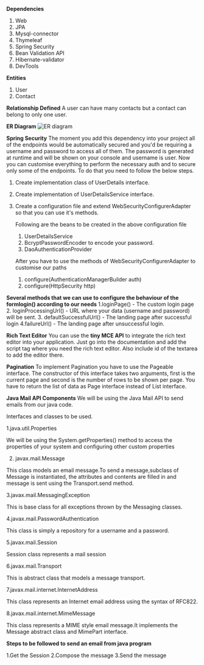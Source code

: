 **Dependencies**
1. Web
2. JPA
3. Mysql-connector
4. Thymeleaf
5. Spring Security
6. Bean Validation API
7. Hibernate-validator
8. DevTools


**Entities**
1. User
2. Contact

**Relationship Defined**
A user can have many contacts but a contact can belong to only one user.

**ER Diagram**
![ER diagram](https://user-images.githubusercontent.com/74822210/200813064-91017c6e-e251-4590-8725-4e2534ecbbf4.jpg)




**Spring Security**
The moment you add this dependency into your project all of the endpoints would be automatically secured and you'd be requiring a username and password to access all of them. The password is generated at runtime and will be shown on your console and username is user. Now you can customise everything to perform the necessary auth and to secure only some of the endpoints. To do that you need to follow the below steps.

1. Create implementation class of UserDetails interface.
2. Create implementation of UserDetailsService interface.
3. Create a configuration file and extend WebSecurityConfigurerAdapter so that you can use it's methods.
    
    Following are the beans to be created in the above configuration file
      1. UserDetailsService
      2. BcryptPasswordEncoder to encode your password.
      3. DaoAuthenticationProvider
   
   After you have to use the methods of WebSecurityConfigurerAdapter to customise our paths
    1. configure(AuthenticationManagerBuilder auth)
    2. configure(HttpSecurity http)
    
 **Several methods that we can use to configure the behaviour of the formlogin() according to our needs**
 1.loginPage() - The custom login page
 2. loginProcessingUrl() - URL where your data (username and password) will be sent.
 3. defaultSuccessfulUrl() - The landing page after successful login
 4.failureUrl() - The landing page after unsuccessful login.
 
 
 **Rich Text Editor**
 You can use the **tiny MCE API** to integrate the rich text editor into your application. Just go into the documentation and add the script tag where you need the rich text editor. Also include id of the textarea to add the editor there.
 
 
 **Pagination**
To implement Pagination you have to use the Pageable interface. The constructor of this interface takes two arguments, first is the current page and second is the number of rows to be shown per page. You have to return the list of data as Page interface instead of List interface. 



**Java Mail API Components**
We will be using the Java Mail API to send emails from our java code.

Interfaces and classes to be used.

1.java.util.Properties

We will be using the System.getProperties() method to access the properties
of your system and configuring other custom properties

2. javax.mail.Message

This class models an email message.To send a message,subclass of Message is 
instantiated, the attributes and contents are filled in and message is sent 
using the Transport.send method.

3.javax.mail.MessagingException

This is base class for all exceptions thrown by the Messaging classes.

4.javax.mail.PasswordAuthentication

This class is simply a repository for a username and a password.

5.javax.mail.Session

Session class represents a mail session

6.javax.mail.Transport

This is abstract class that models a message transport.

7.javax.mail.internet.InternetAddress

This class represents an Internet email address using the syntax of RFC822.

8.javax.mail.internet.MimeMessage

This class represents a MIME style email message.It implements the Message
abstract class and MimePart interface.


**Steps to be followed to send an email from java program**

1.Get the Session
2.Compose the message
3.Send the message

